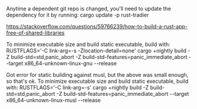 Anytime a dependent git repo is changed, you'll need to update the dependency for it by running:
cargo update -p rust-tradier

https://stackoverflow.com/questions/59766239/how-to-build-a-rust-app-free-of-shared-libraries

To minimize executable size and build static executable, build with:
RUSTFLAGS='-C link-arg=-s -Zlocation-detail=none' cargo +nightly build -Z build-std=std,panic_abort -Z build-std-features=panic_immediate_abort --target x86_64-unknown-linux-gnu --release


Got error for static building against musl, but the above was small enough, so that's ok.
To minimize executable size and build static executable, build with:
RUSTFLAGS='-C link-arg=-s' cargo +nightly build -Z build-std=std,panic_abort -Z build-std-features=panic_immediate_abort --target x86_64-unknown-linux-musl --release
